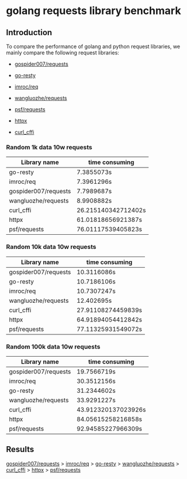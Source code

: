 # golang requests library benchmark

## Introduction
To compare the performance of golang and python request libraries, we mainly compare the following request libraries:
- [gospider007/requests](github.com/gospider007/requests)
- [go-resty](github.com/go-resty/resty)
- [imroc/req](github.com/imroc/req)
- [wangluozhe/requests](github.com/wangluozhe/requests)

- [psf/requests](https://github.com/psf/requests)
- [httpx](https://github.com/encode/httpx)
- [curl_cffi](https://github.com/yifeikong/curl_cffi)

### Random 1k data 10w requests
| Library name | time consuming |
| --- | --- |
| go-resty  | 7.3855073s |
| imroc/req | 7.3961296s | 
| gospider007/requests | 7.7989687s |
| wangluozhe/requests | 8.9908882s |
| curl_cffi | 26.215140342712402s |
| httpx | 61.01818656921387s |
| psf/requests | 76.01117539405823s |

### Random 10k data 10w requests
| Library name | time consuming | 
| --- | --- |
| gospider007/requests | 10.3116086s |
| go-resty  |  10.7186106s |
| imroc/req | 10.7307247s | 
| wangluozhe/requests | 12.402695s|
| curl_cffi | 27.91108274459839s |
| httpx | 64.91894054412842s |
| psf/requests | 77.11325931549072s |

### Random 100k data 10w requests
| Library name | time consuming |
| --- | --- |
| gospider007/requests | 19.7566719s |
| imroc/req |30.3512156s | 
| go-resty  |  31.2344602s |
| wangluozhe/requests | 33.9291227s|
| curl_cffi | 43.912320137023926s |
| httpx | 84.05615258216858s |
| psf/requests | 92.94585227966309s |

## Results
[gospider007/requests](https://github.com/gospider007/requests) > [imroc/req](github.com/imroc/req) > [go-resty](github.com/go-resty/resty) > [wangluozhe/requests](github.com/wangluozhe/requests) > [curl_cffi](https://github.com/yifeikong/curl_cffi) > [httpx](https://github.com/encode/httpx) > [psf/requests](https://github.com/psf/requests)